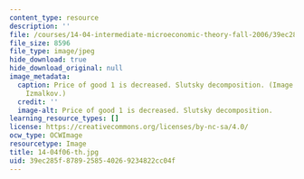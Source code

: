 ```yaml
---
content_type: resource
description: ''
file: /courses/14-04-intermediate-microeconomic-theory-fall-2006/39ec285f8789258540269234822cc04f_14-04f06-th.jpg
file_size: 8596
file_type: image/jpeg
hide_download: true
hide_download_original: null
image_metadata:
  caption: Price of good 1 is decreased. Slutsky decomposition. (Image by Prof. Sergei
    Izmalkov.)
  credit: ''
  image-alt: Price of good 1 is decreased. Slutsky decomposition.
learning_resource_types: []
license: https://creativecommons.org/licenses/by-nc-sa/4.0/
ocw_type: OCWImage
resourcetype: Image
title: 14-04f06-th.jpg
uid: 39ec285f-8789-2585-4026-9234822cc04f
---
```

